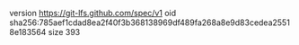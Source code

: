 version https://git-lfs.github.com/spec/v1
oid sha256:785aef1cdad8ea2f40f3b368138969df489fa268a8e9d83cedea25518e183564
size 393
